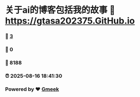 # 关于ai的博客包括我的故事 :link: https://gtasa202375.GitHub.io 
### :page_facing_up: [3](https://gtasa202375.GitHub.io/tag.html) 
### :speech_balloon: 0 
### :hibiscus: 8188 
### :alarm_clock: 2025-08-16 18:41:30 
### Powered by :heart: [Gmeek](https://github.com/Meekdai/Gmeek)
